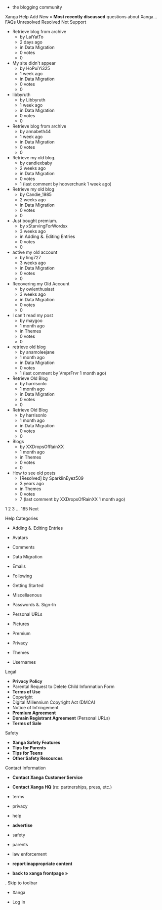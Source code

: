*   the blogging community

Xanga Help Add New » **Most recently discussed** questions about Xanga… FAQs Unresolved Resolved Not Support

*   Retrieve blog from archive
    *   by LaiYatTo
    *   2 days ago
    *   in Data Migration
    *   0 votes
    *   0
*   My site didn't appear
    *   by HoPuiYi325
    *   1 week ago
    *   in Data Migration
    *   0 votes
    *   0
*   libbyruth
    *   by Libbyruth
    *   1 week ago
    *   in Data Migration
    *   0 votes
    *   0
*   Retrieve blog from archive
    *   by annabeth44
    *   1 week ago
    *   in Data Migration
    *   0 votes
    *   0
*   Retrieve my old blog.
    *   by candiexbaby
    *   2 weeks ago
    *   in Data Migration
    *   0 votes
    *   1 (last comment by hooverchunk 1 week ago)
*   Retrieve my old blog
    *   by Candie\_1985
    *   2 weeks ago
    *   in Data Migration
    *   0 votes
    *   0
*   Just bought premium.
    *   by xStarvingForWordsx
    *   3 weeks ago
    *   in Adding &. Editing Entries
    *   0 votes
    *   0
*   active my old account
    *   by ling727
    *   3 weeks ago
    *   in Data Migration
    *   0 votes
    *   0
*   Recovering my Old Account
    *   by owlenthusiast
    *   3 weeks ago
    *   in Data Migration
    *   0 votes
    *   0
*   I can't read my post
    *   by maygoo
    *   1 month ago
    *   in Themes
    *   0 votes
    *   0
*   retrieve old blog
    *   by anamoleejane
    *   1 month ago
    *   in Data Migration
    *   0 votes
    *   1 (last comment by VmprFrvr 1 month ago)
*   Retrieve Old Blog
    *   by harrisonlo
    *   1 month ago
    *   in Data Migration
    *   0 votes
    *   0
*   Retrieve Old Blog
    *   by harrisonlo
    *   1 month ago
    *   in Data Migration
    *   0 votes
    *   0
*   Blogs
    *   by XXDropsOfRainXX
    *   1 month ago
    *   in Themes
    *   0 votes
    *   0
*   How to see old posts
    *   \[Resolved\] by SparklinEyez509
    *   3 years ago
    *   in Themes
    *   0 votes
    *   7 (last comment by XXDropsOfRainXX 1 month ago)

1 2 3 ... 185 Next

Help Categories

*   Adding &. Editing Entries
*   Avatars
*   Comments
*   Data Migration
*   Emails
*   Following
*   Getting Started
*   Miscellaenous

*   Passwords &. Sign-In
*   Personal URLs
*   Pictures
*   Premium
*   Privacy
*   Themes
*   Usernames

Legal

*   **Privacy Policy**
*   Parental Request to Delete Child Information Form
*   **Terms of Use**
*   Copyright
*   Digital Millennium Copyright Act (DMCA)
*   Notice of Infringement
*   **Premium Agreement**
*   **Domain Registrant Agreement** (Personal URLs)
*   **Terms of Sale**

Safety

*   **Xanga Safety Features**
*   **Tips for Parents**
*   **Tips for Teens**
*   **Other Safety Resources**

Contact Information

*   **Contact Xanga Customer Service**
*   **Contact Xanga HQ** (re: partnerships, press, etc.)

*   terms
*   privacy
*   help
*   **advertise**

*   safety
*   parents
*   law enforcement
*   **report inappropriate content**

*   **back to xanga frontpage »**

<img src="http://pixel.quantserve.com/pixel/p-87h-iNOVooym2.gif" style="display: none" height="1" width="1" alt="Quantcast"/>. Skip to toolbar

*   Xanga

*   Log In